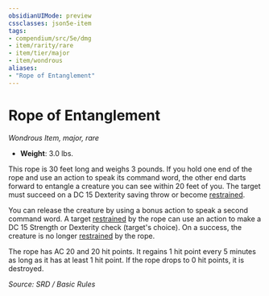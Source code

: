 ```yaml
---
obsidianUIMode: preview
cssclasses: json5e-item
tags:
- compendium/src/5e/dmg
- item/rarity/rare
- item/tier/major
- item/wondrous
aliases: 
- "Rope of Entanglement"
---
```

# Rope of Entanglement
*Wondrous Item, major, rare*  

- **Weight**: 3.0 lbs.

This rope is 30 feet long and weighs 3 pounds. If you hold one end of the rope and use an action to speak its command word, the other end darts forward to entangle a creature you can see within 20 feet of you. The target must succeed on a DC 15 Dexterity saving throw or become [restrained](Conditions.md#restrained).

You can release the creature by using a bonus action to speak a second command word. A target [restrained](Conditions.md#restrained) by the rope can use an action to make a DC 15 Strength or Dexterity check (target's choice). On a success, the creature is no longer [restrained](Conditions.md#restrained) by the rope.

The rope has AC 20 and 20 hit points. It regains 1 hit point every 5 minutes as long as it has at least 1 hit point. If the rope drops to 0 hit points, it is destroyed.

*Source: SRD / Basic Rules*